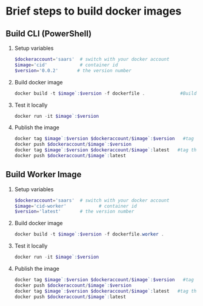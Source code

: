 # Brief steps to build docker images

## Build CLI (PowerShell)

1. Setup variables

    ```powershell
    $dockeraccount='saars'  # switch with your docker account
    $image='cid'            # container id
    $version='0.0.2'       # the version number
    ```

1. Build docker image

    ```powershell
    docker build -t $image`:$version -f dockerfile .             #Build docker file
    ```

1. Test it locally

    ```powershell
    docker run -it $image`:$version
    ```

1. Publish the image

    ```powershell
    docker tag $image`:$version $dockeraccount/$image`:$version   #tag the image for publishing
    docker push $dockeraccount/$image`:$version
    docker tag $image`:$version $dockeraccount/$image`:latest   #tag the image for publishing
    docker push $dockeraccount/$image`:latest
    ```

## Build Worker Image

1. Setup variables

    ```powershell
    $dockeraccount='saars'  # switch with your docker account
    $image='cid-worker'            # container id
    $version='latest'       # the version number
    ```

1. Build docker image

    ```powershell
    docker build -t $image`:$version -f dockerfile.worker .             #Build docker file
    ```

1. Test it locally

    ```powershell
    docker run -it $image`:$version
    ```

1. Publish the image

    ```powershell
    docker tag $image`:$version $dockeraccount/$image`:$version   #tag the image for publishing
    docker push $dockeraccount/$image`:$version
    docker tag $image`:$version $dockeraccount/$image`:latest   #tag the image for publishing
    docker push $dockeraccount/$image`:latest
    ```